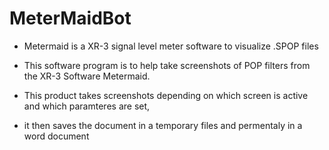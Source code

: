 # MeterMaidBot

- Metermaid is a XR-3 signal level meter software to visualize .SPOP files

- This software program is to help take screenshots of POP filters from the XR-3 Software Metermaid. 
- This product takes screenshots depending on which screen is active and which paramteres are set, 
- it then saves the document in a temporary files and permentaly in a word document
